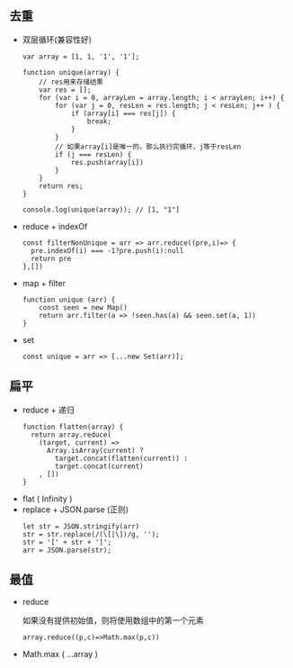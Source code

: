 ## 去重
- 双层循环(兼容性好)
  ```
  var array = [1, 1, '1', '1'];

  function unique(array) {
      // res用来存储结果
      var res = [];
      for (var i = 0, arrayLen = array.length; i < arrayLen; i++) {
          for (var j = 0, resLen = res.length; j < resLen; j++ ) {
              if (array[i] === res[j]) {
                  break;
              }
          }
          // 如果array[i]是唯一的，那么执行完循环，j等于resLen
          if (j === resLen) {
              res.push(array[i])
          }
      }
      return res;
  }

  console.log(unique(array)); // [1, "1"]
  ```
- reduce + indexOf
  ```
  const filterNonUnique = arr => arr.reduce((pre,i)=> {
    pre.indexOf(i) === -1?pre.push(i):null
    return pre
  },[])
  ```
- map + filter
  ```
  function unique (arr) {
      const seen = new Map()
      return arr.filter(a => !seen.has(a) && seen.set(a, 1))
  }
  ```
- set
  ```
  const unique = arr => [...new Set(arr)];  
  ```
## 扁平
- reduce + 递归
  ```
  function flatten(array) {
    return array.reduce(
      (target, current) =>
        Array.isArray(current) ?
          target.concat(flatten(current)) :
          target.concat(current)
      , [])
  }  
  ```
- flat ( Infinity )
- replace + JSON.parse (正则)
  ```
  let str = JSON.stringify(arr)
  str = str.replace(/(\[|\])/g, '');
  str = '[' + str + ']';
  arr = JSON.parse(str);
  ```
## 最值
- reduce

  如果没有提供初始值，则将使用数组中的第一个元素

  `array.reduce((p,c)=>Math.max(p,c))`
- Math.max ( ...array )  
 
